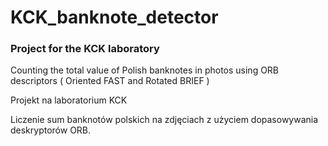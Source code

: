 # KCK_banknote_detector


### Project for the KCK laboratory

Counting the total value of Polish banknotes in photos using ORB descriptors ( Oriented FAST and Rotated BRIEF )


Projekt na laboratorium KCK

Liczenie sum banknotów polskich na zdjęciach z użyciem dopasowywania deskryptorów ORB.



